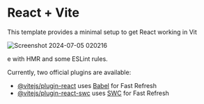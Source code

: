 # React + Vite

This template provides a minimal setup to get React working in Vit

![Screenshot 2024-07-05 020216](https://github.com/pragyasingh-29/My-Portfolio/assets/129204388/97813c93-7c23-4e72-ace9-4d1e38c1a82b)


e with HMR and some ESLint rules.



Currently, two official plugins are available:

- [@vitejs/plugin-react](https://github.com/vitejs/vite-plugin-react/blob/main/packages/plugin-react/README.md) uses [Babel](https://babeljs.io/) for Fast Refresh
- [@vitejs/plugin-react-swc](https://github.com/vitejs/vite-plugin-react-swc) uses [SWC](https://swc.rs/) for Fast Refresh
